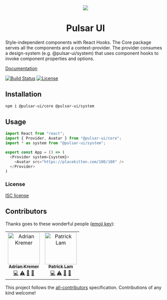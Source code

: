 <div align="center">
  <img src="https://raw.githubusercontent.com/adriankremer/pulsar-ui/master/assets/logo.png" />
  <h1>Pulsar UI</h1>
</div

Style-independent components with React Hooks. The Core package serves all the components and a context-provider. The provider consumes a design-system (e.g. @pulsar-ui/system) that uses component hooks to invoke component properties and options.

[Documentation](https://pulsar-ui.netlify.com/)

[![Build Status][travis-image]][travis-url] [![License][license-image]][license-url]  

## Installation
```sh
npm i @pulsar-ui/core @pulsar-ui/system
```

## Usage

```js
import React from "react";
import { Provider, Avatar } from "@pulsar-ui/core";
import * as system from "@pulsar-ui/system";

export const App = () => (
  <Provider system={system}>
    <Avatar src="https://placekitten.com/100/100" />
  </Provider>
)
```



### License

[ISC license](http://opensource.org/licenses/ISC)

[travis-image]: https://travis-ci.org/adriankremer/pulsar-ui.svg?branch=master
[travis-url]: https://travis-ci.org/adriankremer/pulsar-ui
[license-image]: https://img.shields.io/badge/license-MIT-green.svg
[license-url]: http://opensource.org/licenses/MIT


## Contributors

Thanks goes to these wonderful people ([emoji key](https://allcontributors.org/docs/en/emoji-key)):

<!-- ALL-CONTRIBUTORS-LIST:START - Do not remove or modify this section -->
<!-- prettier-ignore -->
<table><tr><td align="center"><a href="https://github.com/adriankremer"><img src="https://avatars2.githubusercontent.com/u/7591767?v=4" width="100px;" alt="Adrian Kremer"/><br /><sub><b>Adrian Kremer</b></sub></a><br /><a href="https://github.com/adriankremer/pulsar-ui/commits?author=adriankremer" title="Code">💻</a> <a href="https://github.com/adriankremer/pulsar-ui/commits?author=adriankremer" title="Tests">⚠️</a> <a href="#ideas-adriankremer" title="Ideas, Planning, & Feedback">🤔</a> <a href="#review-adriankremer" title="Reviewed Pull Requests">👀</a></td><td align="center"><a href="https://github.com/zidizei"><img src="https://avatars2.githubusercontent.com/u/470408?v=4" width="100px;" alt="Patrick Lam"/><br /><sub><b>Patrick Lam</b></sub></a><br /><a href="https://github.com/adriankremer/pulsar-ui/commits?author=zidizei" title="Code">💻</a> <a href="https://github.com/adriankremer/pulsar-ui/commits?author=zidizei" title="Tests">⚠️</a> <a href="#ideas-zidizei" title="Ideas, Planning, & Feedback">🤔</a> <a href="#review-zidizei" title="Reviewed Pull Requests">👀</a></td></tr></table>

<!-- ALL-CONTRIBUTORS-LIST:END -->

This project follows the [all-contributors](https://github.com/all-contributors/all-contributors) specification. Contributions of any kind welcome!
